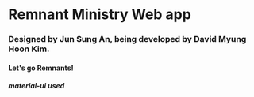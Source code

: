 # Remnant Ministry Web app

### Designed by Jun Sung An, being developed by David Myung Hoon Kim.

#### Let's go Remnants!

##### material-ui used
